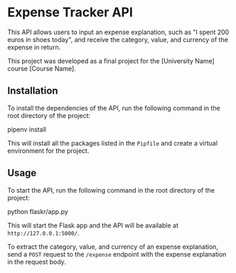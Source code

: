 # Expense Tracker API

This API allows users to input an expense explanation, such as "I spent 200 euros in shoes today", and receive the category, value, and currency of the expense in return.

This project was developed as a final project for the [University Name] course [Course Name].

## Installation

To install the dependencies of the API, run the following command in the root directory of the project:

pipenv install

This will install all the packages listed in the `Pipfile` and create a virtual environment for the project.

## Usage

To start the API, run the following command in the root directory of the project:

python flaskr/app.py

This will start the Flask app and the API will be available at `http://127.0.0.1:5000/`.

To extract the category, value, and currency of an expense explanation, send a `POST` request to the `/expense` endpoint with the expense explanation in the request body.